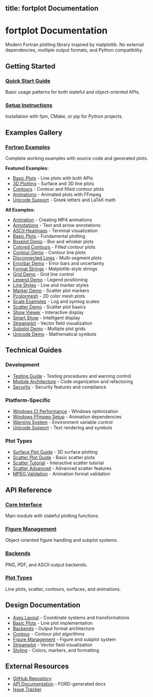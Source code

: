 title: fortplot Documentation
---

# fortplot Documentation

Modern Fortran plotting library inspired by matplotlib. No external dependencies, multiple output formats, and Python compatibility.

## Getting Started

### [Quick Start Guide](https://github.com/lazy-fortran/fortplot#usage)
Basic usage patterns for both stateful and object-oriented APIs.

### [Setup Instructions](https://github.com/lazy-fortran/fortplot#setup)
Installation with fpm, CMake, or pip for Python projects.

## Examples Gallery

### [Fortran Examples](https://github.com/lazy-fortran/fortplot/tree/main/example/fortran)
Complete working examples with source code and generated plots.

**Featured Examples:**
- [Basic Plots](https://github.com/lazy-fortran/fortplot/tree/main/example/fortran/basic_plots) - Line plots with both APIs
- [3D Plotting](https://github.com/lazy-fortran/fortplot/tree/main/example/fortran/3d_plotting) - Surface and 3D line plots
- [Contours](https://github.com/lazy-fortran/fortplot/tree/main/example/fortran/contour_demo) - Contour and filled contour plots
- [Animations](https://github.com/lazy-fortran/fortplot/tree/main/example/fortran/animation) - Animated plots with FFmpeg
- [Unicode Support](https://github.com/lazy-fortran/fortplot/tree/main/example/fortran/unicode_demo) - Greek letters and LaTeX math

**All Examples:**
- [Animation](https://github.com/lazy-fortran/fortplot/tree/main/example/fortran/animation) - Creating MP4 animations
- [Annotations](https://github.com/lazy-fortran/fortplot/tree/main/example/fortran/annotation_demo) - Text and arrow annotations
- [ASCII Heatmaps](https://github.com/lazy-fortran/fortplot/tree/main/example/fortran/ascii_heatmap) - Terminal visualization
- [Basic Plots](https://github.com/lazy-fortran/fortplot/tree/main/example/fortran/basic_plots) - Fundamental plotting
- [Boxplot Demo](https://github.com/lazy-fortran/fortplot/tree/main/example/fortran/boxplot_demo) - Box and whisker plots
- [Colored Contours](https://github.com/lazy-fortran/fortplot/tree/main/example/fortran/colored_contours) - Filled contour plots
- [Contour Demo](https://github.com/lazy-fortran/fortplot/tree/main/example/fortran/contour_demo) - Contour line plots
- [Disconnected Lines](https://github.com/lazy-fortran/fortplot/tree/main/example/fortran/disconnected_lines) - Multi-segment plots
- [Errorbar Demo](https://github.com/lazy-fortran/fortplot/tree/main/example/fortran/errorbar_demo) - Error bars and uncertainty
- [Format Strings](https://github.com/lazy-fortran/fortplot/tree/main/example/fortran/format_string_demo) - Matplotlib-style strings
- [Grid Demo](https://github.com/lazy-fortran/fortplot/tree/main/example/fortran/grid_demo) - Grid line control
- [Legend Demo](https://github.com/lazy-fortran/fortplot/tree/main/example/fortran/legend_demo) - Legend positioning
- [Line Styles](https://github.com/lazy-fortran/fortplot/tree/main/example/fortran/line_styles) - Line and marker styles
- [Marker Demo](https://github.com/lazy-fortran/fortplot/tree/main/example/fortran/marker_demo) - Scatter plot markers
- [Pcolormesh](https://github.com/lazy-fortran/fortplot/tree/main/example/fortran/pcolormesh_demo) - 2D color mesh plots
- [Scale Examples](https://github.com/lazy-fortran/fortplot/tree/main/example/fortran/scale_examples) - Log and symlog scales
- [Scatter Demo](https://github.com/lazy-fortran/fortplot/tree/main/example/fortran/scatter_demo) - Scatter plot basics
- [Show Viewer](https://github.com/lazy-fortran/fortplot/tree/main/example/fortran/show_viewer_demo) - Interactive display
- [Smart Show](https://github.com/lazy-fortran/fortplot/tree/main/example/fortran/smart_show_demo) - Intelligent display
- [Streamplot](https://github.com/lazy-fortran/fortplot/tree/main/example/fortran/streamplot_demo) - Vector field visualization
- [Subplot Demo](https://github.com/lazy-fortran/fortplot/tree/main/example/fortran/subplot_demo) - Multiple plot grids
- [Unicode Demo](https://github.com/lazy-fortran/fortplot/tree/main/example/fortran/unicode_demo) - Mathematical symbols

## Technical Guides

### Development
- [Testing Guide](testing_guide.md) - Testing procedures and warning control
- [Module Architecture](module_architecture.md) - Code organization and refactoring
- [Security](security.md) - Security features and compliance

### Platform-Specific
- [Windows CI Performance](windows_ci_performance.md) - Windows optimization
- [Windows FFmpeg Setup](windows_ffmpeg_setup.md) - Animation dependencies
- [Warning System](warning_system.md) - Environment variable control
- [Unicode Support](unicode_support.md) - Text rendering and symbols

### Plot Types
- [Surface Plot Guide](surface_plot_guide.md) - 3D surface plotting
- [Scatter Plot Guide](scatter_plot_guide.md) - Basic scatter plots  
- [Scatter Tutorial](scatter_tutorial.md) - Interactive scatter tutorial
- [Scatter Advanced](scatter_advanced.md) - Advanced scatter features
- [MPEG Validation](mpeg_validation.md) - Animation format validation

## API Reference

### [Core Interface](https://github.com/lazy-fortran/fortplot/blob/main/src/fortplot.f90)
Main module with stateful plotting functions.

### [Figure Management](design/figure_management.md)
Object-oriented figure handling and subplot systems.

### [Backends](design/backends.md)
PNG, PDF, and ASCII output backends.

### [Plot Types](design/basic_plots.md)
Line plots, scatter, contours, surfaces, and animations.

## Design Documentation

- [Axes Layout](design/axes_layout.md) - Coordinate systems and transformations
- [Basic Plots](design/basic_plots.md) - Line plot implementation
- [Backends](design/backends.md) - Output format architecture  
- [Contour](design/contour.md) - Contour plot algorithms
- [Figure Management](design/figure_management.md) - Figure and subplot system
- [Streamplot](design/streamplot.md) - Vector field visualization
- [Styling](design/styling.md) - Colors, markers, and formatting

## External Resources

- [GitHub Repository](https://github.com/lazy-fortran/fortplot)
- [API Documentation](https://lazy-fortran.github.io/fortplot/) - FORD-generated docs
- [Issue Tracker](https://github.com/lazy-fortran/fortplot/issues)
